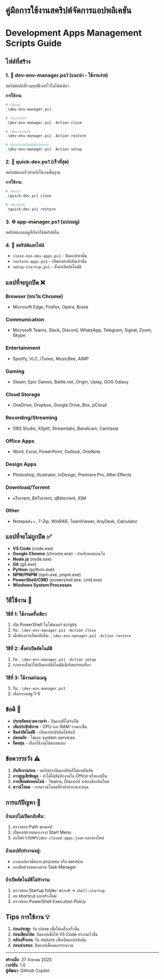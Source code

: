 # คู่มือการใช้งานสคริปต์จัดการแอปพลิเคชัน

# Development Apps Management Scripts Guide

## ไฟล์ที่สร้าง

### 1. 📜 **dev-env-manager.ps1** (แนะนำ - ใช้งานง่าย)

สคริปต์หลักที่รวมทุกฟีเจอร์ไว้ในไฟล์เดียว

**การใช้งาน:**

```powershell
# เปิดเมนู
.\dev-env-manager.ps1

# ปิดแอปทันที
.\dev-env-manager.ps1 -Action close

# เปิดแอปกลับคืน
.\dev-env-manager.ps1 -Action restore

# ตั้งค่าเปิดอัตโนมัติเมื่อรีสตาร์ท
.\dev-env-manager.ps1 -Action setup
```

### 2. 🚀 **quick-dev.ps1** (เร็วที่สุด)

สคริปต์แบบเร็วสำหรับใช้งานพื้นฐาน

**การใช้งาน:**

```powershell
# ปิดแอป
.\quick-dev.ps1 close

# เปิดกลับคืน
.\quick-dev.ps1 restore
```

### 3. ⚙️ **app-manager.ps1** (แบบเมนู)

สคริปต์แบบเมนูที่เรียกใช้สคริปต์อื่น

### 4. 📁 สคริปต์แยกไฟล์

- `close-non-dev-apps.ps1` - ปิดแอปเท่านั้น
- `restore-apps.ps1` - เปิดแอปกลับคืนเท่านั้น
- `setup-startup.ps1` - ตั้งค่าเปิดอัตโนมัติ

## แอปที่จะถูกปิด ❌

### Browser (ยกเว้น Chrome)

- Microsoft Edge, Firefox, Opera, Brave

### Communication

- Microsoft Teams, Slack, Discord, WhatsApp, Telegram, Signal, Zoom, Skype

### Entertainment

- Spotify, VLC, iTunes, MusicBee, AIMP

### Gaming

- Steam, Epic Games, Battle.net, Origin, Uplay, GOG Galaxy

### Cloud Storage

- OneDrive, Dropbox, Google Drive, Box, pCloud

### Recording/Streaming

- OBS Studio, XSplit, Streamlabs, Bandicam, Camtasia

### Office Apps

- Word, Excel, PowerPoint, Outlook, OneNote

### Design Apps

- Photoshop, Illustrator, InDesign, Premiere Pro, After Effects

### Download/Torrent

- uTorrent, BitTorrent, qBittorrent, IDM

### Other

- Notepad++, 7-Zip, WinRAR, TeamViewer, AnyDesk, Calculator

## แอปที่จะ**ไม่**ถูกปิด ✅

- **VS Code** (code.exe)
- **Google Chrome** (chrome.exe) - สำหรับทดสอบเว็บ
- **Node.js** (node.exe)
- **Git** (git.exe)
- **Python** (python.exe)
- **NPM/PNPM** (npm.exe, pnpm.exe)
- **PowerShell/CMD** (powershell.exe, cmd.exe)
- **Windows System Processes**

## วิธีใช้งาน 🎯

### วิธีที่ 1: ใช้งานครั้งเดียว

1. เปิด PowerShell ในโฟลเดอร์ scripts
2. รัน: `.\dev-env-manager.ps1 -Action close`
3. เมื่อต้องการเปิดกลับคืน: `.\dev-env-manager.ps1 -Action restore`

### วิธีที่ 2: ตั้งค่าเปิดอัตโนมัติ

1. รัน: `.\dev-env-manager.ps1 -Action setup`
2. ระบบจะตั้งค่าให้เปิดแอปอัตโนมัติเมื่อรีสตาร์ทเครื่อง

### วิธีที่ 3: ใช้งานผ่านเมนู

1. รัน: `.\dev-env-manager.ps1`
2. เลือกจากเมนู 1-5

## ข้อดี 🌟

- **ประหยัดหน่วยความจำ** - ปิดแอปที่ไม่จำเป็น
- **เพิ่มประสิทธิภาพ** - CPU และ RAM ว่างมากขึ้น
- **คืนค่าอัตโนมัติ** - เปิดแอปกลับคืนได้ทันที
- **ปลอดภัย** - ไม่แตะ system services
- **ยืดหยุ่น** - เลือกใช้งานได้หลายแบบ

## ข้อควรระวัง ⚠️

1. **บันทึกงานก่อน** - สคริปต์จะปิดแอปทันทีไม่ถามยืนยัน
2. **อาจสูญเสียข้อมูล** - ถ้าไม่ได้บันทึกงานใน Office หรือแอปอื่น
3. **การเชื่อมต่อออนไลน์** - Teams, Discord จะต้องล็อกอินใหม่
4. **ดาวน์โหลด** - การดาวน์โหลดที่กำลังทำงานจะหยุด

## การแก้ปัญหา 🔧

### ถ้าแอปไม่เปิดกลับคืน:

1. ตรวจสอบ Path ของแอป
2. เปิดแอปด้วยตนเองจาก Start Menu
3. ลบไฟล์ `%TEMP%\dev-closed-apps.json` และลองใหม่

### ถ้าแอปยังทำงานอยู่:

- บางแอปอาจมีหลาย process หรือ service
- ลองปิดด้วยตนเองผ่าน Task Manager

### ถ้าเปิดอัตโนมัติไม่ทำงาน:

1. ตรวจสอบ Startup folder: `Win+R` → `shell:startup`
2. ลบ shortcut และสร้างใหม่
3. ตรวจสอบ PowerShell Execution Policy

## Tips การใช้งาน 💡

1. **ก่อนประชุม**: รัน close เพื่อให้เครื่องเร็วขึ้น
2. **ก่อนเขียนโค้ด**: ปิดแอปเพื่อให้ VS Code ทำงานเร็วขึ้น
3. **หลังเสร็จงาน**: รัน restore เพื่อเปิดแอปกลับคืน
4. **ก่อนนำเสนอ**: ปิดแอปเพื่อลดการรบกวน

---

**สร้างเมื่อ**: 27 สิงหาคม 2025  
**เวอร์ชัน**: 1.0  
**ผู้พัฒนา**: GitHub Copilot
